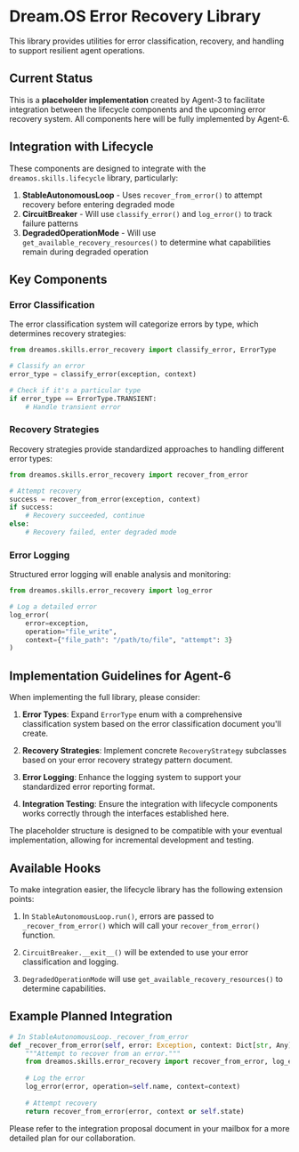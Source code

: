 # Dream.OS Error Recovery Library

This library provides utilities for error classification, recovery, and handling to support resilient agent operations.

## Current Status

This is a **placeholder implementation** created by Agent-3 to facilitate integration between the lifecycle components and the upcoming error recovery system. All components here will be fully implemented by Agent-6.

## Integration with Lifecycle

These components are designed to integrate with the `dreamos.skills.lifecycle` library, particularly:

1. **StableAutonomousLoop** - Uses `recover_from_error()` to attempt recovery before entering degraded mode
2. **CircuitBreaker** - Will use `classify_error()` and `log_error()` to track failure patterns
3. **DegradedOperationMode** - Will use `get_available_recovery_resources()` to determine what capabilities remain during degraded operation

## Key Components

### Error Classification

The error classification system will categorize errors by type, which determines recovery strategies:

```python
from dreamos.skills.error_recovery import classify_error, ErrorType

# Classify an error
error_type = classify_error(exception, context)

# Check if it's a particular type
if error_type == ErrorType.TRANSIENT:
    # Handle transient error
```

### Recovery Strategies

Recovery strategies provide standardized approaches to handling different error types:

```python
from dreamos.skills.error_recovery import recover_from_error

# Attempt recovery
success = recover_from_error(exception, context)
if success:
    # Recovery succeeded, continue
else:
    # Recovery failed, enter degraded mode
```

### Error Logging

Structured error logging will enable analysis and monitoring:

```python
from dreamos.skills.error_recovery import log_error

# Log a detailed error
log_error(
    error=exception,
    operation="file_write",
    context={"file_path": "/path/to/file", "attempt": 3}
)
```

## Implementation Guidelines for Agent-6

When implementing the full library, please consider:

1. **Error Types**: Expand `ErrorType` enum with a comprehensive classification system based on the error classification document you'll create.

2. **Recovery Strategies**: Implement concrete `RecoveryStrategy` subclasses based on your error recovery strategy pattern document.

3. **Error Logging**: Enhance the logging system to support your standardized error reporting format.

4. **Integration Testing**: Ensure the integration with lifecycle components works correctly through the interfaces established here.

The placeholder structure is designed to be compatible with your eventual implementation, allowing for incremental development and testing.

## Available Hooks

To make integration easier, the lifecycle library has the following extension points:

1. In `StableAutonomousLoop.run()`, errors are passed to `_recover_from_error()` which will call your `recover_from_error()` function.

2. `CircuitBreaker.__exit__()` will be extended to use your error classification and logging.

3. `DegradedOperationMode` will use `get_available_recovery_resources()` to determine capabilities.

## Example Planned Integration

```python
# In StableAutonomousLoop._recover_from_error
def _recover_from_error(self, error: Exception, context: Dict[str, Any] = None) -> bool:
    """Attempt to recover from an error."""
    from dreamos.skills.error_recovery import recover_from_error, log_error
    
    # Log the error
    log_error(error, operation=self.name, context=context)
    
    # Attempt recovery
    return recover_from_error(error, context or self.state)
```

Please refer to the integration proposal document in your mailbox for a more detailed plan for our collaboration. 
